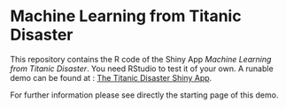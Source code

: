 Machine Learning from Titanic Disaster
======================================

This repository contains the R code of the Shiny App *Machine Learning from Titanic Disaster*. You need RStudio to test it of your own.
A runable demo can be found at : [The Titanic Disaster Shiny App](http://dreammaster38.github.com/coursera_developing_data_prods_pa).

For further information please see directly the starting page of this demo.